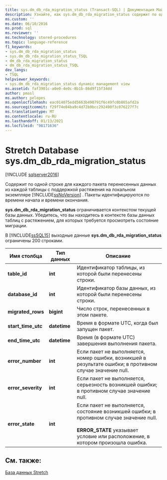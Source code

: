 ```yaml
---
title: sys.dm_db_rda_migration_status (Transact-SQL) | Документация Майкрософт
description: Узнайте, как sys.dm_db_rda_migration_status содержит по одной строке для каждого пакета перенесенных данных из каждой таблицы с поддержкой растяжения на локальном экземпляре SQL Server.
ms.custom: ''
ms.date: 06/10/2016
ms.prod: sql
ms.reviewer: ''
ms.technology: stored-procedures
ms.topic: language-reference
f1_keywords:
- sys.dm_db_rda_migration_status
- sys.dm_db_rda_migration_status_TSQL
- dm_db_rda_migration_status
- dm_db_rda_migration_status_TSQL
dev_langs:
- TSQL
helpviewer_keywords:
- sys.dm_db_rda_migration_status dynamic management view
ms.assetid: faf3901c-a0e0-4e0c-8b1b-86d9f15f34dd
author: pmasl
ms.author: pelopes
ms.openlocfilehash: eac014075edd5663b490791f6c49fc0b865afd2a
ms.sourcegitcommit: f29f74e04ba9c4d72b9bcc292490f3c076227f7c
ms.translationtype: MT
ms.contentlocale: ru-RU
ms.lasthandoff: 01/13/2021
ms.locfileid: "98171636"
---
```

# <a name="stretch-database---sysdm_db_rda_migration_status"></a>Stretch Database sys.dm_db_rda_migration_status
[!INCLUDE [sqlserver2016](../../includes/applies-to-version/sqlserver2016.md)]

  Содержит по одной строке для каждого пакета перенесенных данных из каждой таблицы с поддержкой растяжения на локальном экземпляре [!INCLUDE[ssNoVersion](../../includes/ssnoversion-md.md)] . Пакеты идентифицируются по времени начала и времени окончания.  
  
 **sys.dm_db_rda_migration_status** ограничивается контекстом текущей базы данных. Убедитесь, что вы находитесь в контексте базы данных таблиц с растяжением, для которых требуется просмотреть состояние миграции.  
  
 В [!INCLUDE[ssSQL15](../../includes/sssql16-md.md)] выходные данные **sys.dm_db_rda_migration_status** ограничены 200 строками.  
  
|Имя столбца|Тип данных|Описание|  
|-----------------|---------------|-----------------|  
|**table_id**|**int**|Идентификатор таблицы, из которой были перенесены строки.|  
|**database_id**|**int**|Идентификатор базы данных, из которой были перенесены строки.|  
|**migrated_rows**|**bigint**|Число строк, перенесенных в этом пакете.|  
|**start_time_utc**|**datetime**|Время в формате UTC, когда был запущен пакет.|  
|**end_time_utc**|**datetime**|Время (в формате UTC) завершения выполнения пакета.|  
|**error_number**|**int**|Если пакет не выполняется, номер ошибки, возникшей в результате ошибки; в противном случае значение null.|  
|**error_severity**|**int**|Если пакет не выполняется, серьезность возникшей ошибки; в противном случае значение null.|  
|**error_state**|**int**|Если пакет не выполняется, состояние возникшей ошибки; в противном случае значение null.<br /><br /> **ERROR_STATE** указывает условие или расположение, в котором произошла ошибка.|  
  
## <a name="see-also"></a>См. также:  
 [База данных Stretch](../../sql-server/stretch-database/stretch-database.md)  
  
  
